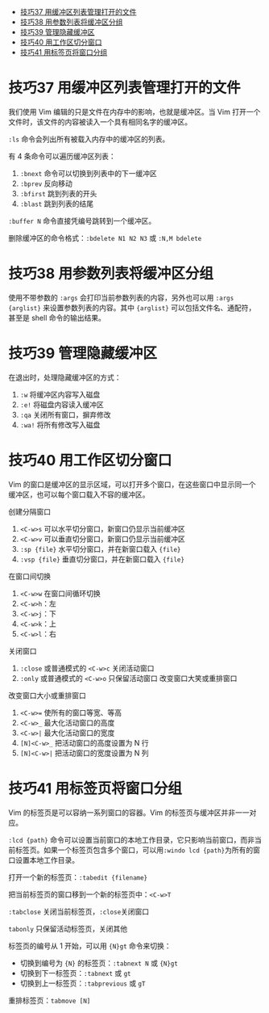 - [技巧37 用缓冲区列表管理打开的文件](#技巧37-用缓冲区列表管理打开的文件)
- [技巧38 用参数列表将缓冲区分组](#技巧38-用参数列表将缓冲区分组)
- [技巧39 管理隐藏缓冲区](#技巧39-管理隐藏缓冲区)
- [技巧40 用工作区切分窗口](#技巧40-用工作区切分窗口)
- [技巧41 用标签页将窗口分组](#技巧41-用标签页将窗口分组)


# 技巧37 用缓冲区列表管理打开的文件

我们使用 Vim 编辑的只是文件在内存中的影响，也就是缓冲区。当 Vim 打开一个文件时，该文件的内容被读入一个具有相同名字的缓冲区。

`:ls` 命令会列出所有被载入内存中的缓冲区的列表。

有 4 条命令可以遍历缓冲区列表：

1. `:bnext` 命令可以切换到列表中的下一缓冲区
2. `:bprev` 反向移动
3. `:bfirst` 跳到列表的开头
4. `:blast` 跳到列表的结尾

`:buffer N` 命令直接凭编号跳转到一个缓冲区。

删除缓冲区的命令格式：`:bdelete N1 N2 N3` 或 `:N,M bdelete`

# 技巧38 用参数列表将缓冲区分组

使用不带参数的 `:args` 会打印当前参数列表的内容，另外也可以用 `:args {arglist}` 来设置参数列表的内容。其中 `{arglist}` 可以包括文件名、通配符，甚至是 shell 命令的输出结果。

# 技巧39 管理隐藏缓冲区

在退出时，处理隐藏缓冲区的方式：
1. `:w` 将缓冲区内容写入磁盘
2. `:e!` 将磁盘内容读入缓冲区
3. `:qa` 关闭所有窗口，摒弃修改
4. `:wa!` 将所有修改写入磁盘

# 技巧40 用工作区切分窗口

Vim 的窗口是缓冲区的显示区域，可以打开多个窗口，在这些窗口中显示同一个缓冲区，也可以每个窗口载入不容的缓冲区。

创建分隔窗口
1. `<C-w>s` 可以水平切分窗口，新窗口仍显示当前缓冲区
2. `<C-w>v` 可以垂直切分窗口，新窗口仍显示当前缓冲区
3. `:sp {file}` 水平切分窗口，并在新窗口载入 `{file}` 
4. `:vsp {file}` 垂直切分窗口，并在新窗口载入 `{file}`

在窗口间切换
1. `<C-w>w` 在窗口间循环切换
2. `<C-w>h`：左
3. `<C-w>j`：下
4. `<C-w>k`：上
5. `<C-w>l`：右

关闭窗口
1. `:close` 或普通模式的 `<C-w>c` 关闭活动窗口
2. `:only` 或普通模式的 `<C-w>o` 只保留活动窗口 改变窗口大笑或重排窗口

改变窗口大小或重排窗口
1. `<C-w>=` 使所有的窗口等宽、等高
2. `<C-w>_` 最大化活动窗口的高度
3. `<C-w>|` 最大化活动窗口的宽度
4. `[N]<C-w>_` 把活动窗口的高度设置为 N 行
5. `[N]<C-w>|` 把活动窗口的宽度设置为 N 列

# 技巧41 用标签页将窗口分组

Vim 的标签页是可以容纳一系列窗口的容器。Vim 的标签页与缓冲区并非一一对应。

`:lcd {path}` 命令可以设置当前窗口的本地工作目录，它只影响当前窗口，而非当前标签页。如果一个标签页包含多个窗口，可以用`:windo lcd {path}`为所有的窗口设置本地工作目录。

打开一个新的标签页：`:tabedit {filename}`

把当前标签页的窗口移到一个新的标签页中：`<C-w>T`

`:tabclose` 关闭当前标签页，`:close`关闭窗口

`tabonly` 只保留活动标签页，关闭其他

标签页的编号从 1 开始，可以用 `{N}gt` 命令来切换：
- 切换到编号为 `{N}` 的标签页：`:tabnext N` 或 `{N}gt`
- 切换到下一标签页：`:tabnext` 或 `gt`
- 切换到上一标签页：`:tabprevious` 或 `gT`

重排标签页：`tabmove [N]`
